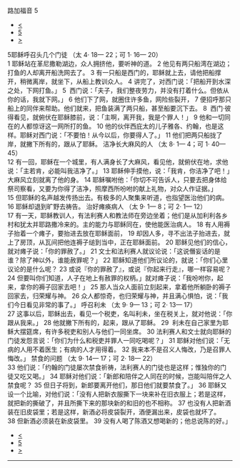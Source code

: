 ﻿





 路加福音 5




* [<](bible/LUK04.md)
* [5](bible/LUK.md)
* [>](bible/LUK06.md)



 
5耶稣呼召头几个门徒 （太
4·
18—
22；可
1·
16—
20）  
1 耶稣站在革尼撒勒湖边，众人拥挤他，要听神的道。 
2 他见有两只船湾在湖边；打鱼的人却离开船洗网去了。 
3 有一只船是西门的，耶稣就上去，请他把船撑开，稍微离岸，就坐下，从船上教训众人。 
4 讲完了，对西门说：「把船开到水深之处，下网打鱼。」 
5  西门说：「夫子，我们整夜劳力，并没有打着什么。但依从你的话，我就下网。」 
6 他们下了网，就圈住许多鱼，网险些裂开， 
7 便招呼那只船上的同伴来帮助。他们就来，把鱼装满了两只船，甚至船要沉下去。 
8  西门·彼得看见，就俯伏在耶稣膝前，说：「主啊，离开我，我是个罪人！」 
9 他和一切同在的人都惊讶这一网所打的鱼。 
10 他的伙伴西庇太的儿子雅各、约翰，也是这样。耶稣对西门说：「不要怕！从今以后，你要得人了。」 
11 他们把两只船拢了岸，就撇下所有的，跟从了耶稣。 洁净长大麻风的人 （太
8·
1—
4；可
1·
40—
45）  
12 有一回，耶稣在一个城里，有人满身长了大麻风，看见他，就俯伏在地，求他说：「主若肯，必能叫我洁净了。」 
13 耶稣伸手摸他，说：「我肯，你洁净了吧！」大麻风立刻就离了他的身。 
14 耶稣嘱咐他：「你切不可告诉人，只要去把身体给祭司察看，又要为你得了洁净，照摩西所吩咐的献上礼物，对众人作证据。」 
15 但耶稣的名声越发传扬出去。有极多的人聚集来听道，也指望医治他们的病。 
16 耶稣却退到旷野去祷告。 治好瘫痪病人 （太
9·
1—
8；可
2·
1—
12）  
17 有一天，耶稣教训人，有法利赛人和教法师在旁边坐着；他们是从加利利各乡村和犹太并耶路撒冷来的。主的能力与耶稣同在，使他能医治病人。 
18 有人用褥子抬着一个瘫子，要抬进去放在耶稣面前， 
19 却因人多，寻不出法子抬进去，就上了房顶，从瓦间把他连褥子缒到当中，正在耶稣面前。 
20 耶稣见他们的信心，就对瘫子说：「你的罪赦了。」 
21 文士和法利赛人就议论说：「这说僭妄话的是谁？除了神以外，谁能赦罪呢？」 
22 耶稣知道他们所议论的，就说：「你们心里议论的是什么呢？ 
23 或说『你的罪赦了』，或说『你起来行走』，哪一样容易呢？ 
24 但要叫你们知道，人子在地上有赦罪的权柄。」就对瘫子说：「我吩咐你，起来，拿你的褥子回家去吧！」 
25 那人当众人面前立刻起来，拿着他所躺卧的褥子回家去，归荣耀与神。 
26 众人都惊奇，也归荣耀与神，并且满心惧怕，说：「我们今日看见非常的事了。」 呼召利未 （太
9·
9—
13；可
2·
13—
17）  
27 这事以后，耶稣出去，看见一个税吏，名叫利未，坐在税关上，就对他说：「你跟从我来。」 
28 他就撇下所有的，起来，跟从了耶稣。 
29  利未在自己家里为耶稣大摆筵席，有许多税吏和别人与他们一同坐席。 
30 法利赛人和文士就向耶稣的门徒发怨言说：「你们为什么和税吏并罪人一同吃喝呢？」 
31 耶稣对他们说：「无病的人用不着医生；有病的人才用得着。 
32 我来本不是召义人悔改，乃是召罪人悔改。」 禁食的问题 （太
9·
14—
17；可
2·
18—
22）  
33 他们说：「约翰的门徒屡次禁食祈祷，法利赛人的门徒也是这样；惟独你的门徒又吃又喝。」 
34 耶稣对他们说：「新郎和陪伴之人同在的时候，岂能叫陪伴之人禁食呢？ 
35 但日子将到，新郎要离开他们，那日他们就要禁食了。」 
36 耶稣又设一个比喻，对他们说：「没有人把新衣服撕下一块来补在旧衣服上；若是这样，就把新的撕破了，并且所撕下来的那块新的和旧的也不相称。 
37 也没有人把新酒装在旧皮袋里；若是这样，新酒必将皮袋裂开，酒便漏出来，皮袋也就坏了。 
38 但新酒必须装在新皮袋里。 
39 没有人喝了陈酒又想喝新的；他总说陈的好。」 
* [<](bible/LUK04.md)
* [5](bible/LUK.md)
* [>](bible/LUK06.md)





---









